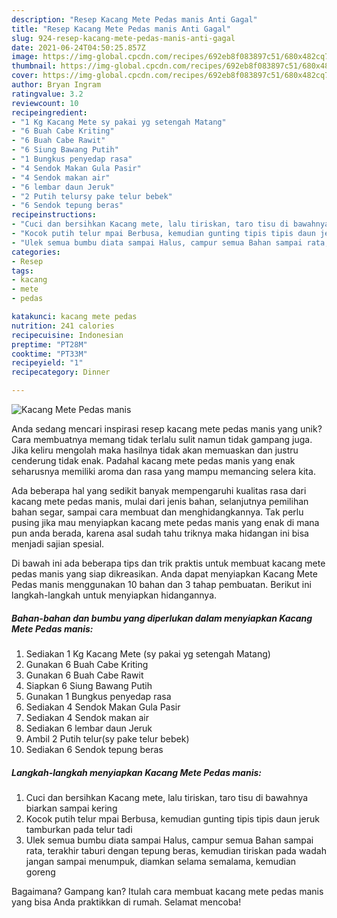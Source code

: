 ```yaml
---
description: "Resep Kacang Mete Pedas manis Anti Gagal"
title: "Resep Kacang Mete Pedas manis Anti Gagal"
slug: 924-resep-kacang-mete-pedas-manis-anti-gagal
date: 2021-06-24T04:50:25.857Z
image: https://img-global.cpcdn.com/recipes/692eb8f083897c51/680x482cq70/kacang-mete-pedas-manis-foto-resep-utama.jpg
thumbnail: https://img-global.cpcdn.com/recipes/692eb8f083897c51/680x482cq70/kacang-mete-pedas-manis-foto-resep-utama.jpg
cover: https://img-global.cpcdn.com/recipes/692eb8f083897c51/680x482cq70/kacang-mete-pedas-manis-foto-resep-utama.jpg
author: Bryan Ingram
ratingvalue: 3.2
reviewcount: 10
recipeingredient:
- "1 Kg Kacang Mete sy pakai yg setengah Matang"
- "6 Buah Cabe Kriting"
- "6 Buah Cabe Rawit"
- "6 Siung Bawang Putih"
- "1 Bungkus penyedap rasa"
- "4 Sendok Makan Gula Pasir"
- "4 Sendok makan air"
- "6 lembar daun Jeruk"
- "2 Putih telursy pake telur bebek"
- "6 Sendok tepung beras"
recipeinstructions:
- "Cuci dan bersihkan Kacang mete, lalu tiriskan, taro tisu di bawahnya biarkan sampai kering"
- "Kocok putih telur mpai Berbusa, kemudian gunting tipis tipis daun jeruk tamburkan pada telur tadi"
- "Ulek semua bumbu diata sampai Halus, campur semua Bahan sampai rata, terakhir taburi dengan tepung beras, kemudian tiriskan pada wadah jangan sampai menumpuk, diamkan selama semalama, kemudian goreng"
categories:
- Resep
tags:
- kacang
- mete
- pedas

katakunci: kacang mete pedas 
nutrition: 241 calories
recipecuisine: Indonesian
preptime: "PT28M"
cooktime: "PT33M"
recipeyield: "1"
recipecategory: Dinner

---
```



![Kacang Mete Pedas manis](https://img-global.cpcdn.com/recipes/692eb8f083897c51/680x482cq70/kacang-mete-pedas-manis-foto-resep-utama.jpg)

Anda sedang mencari inspirasi resep kacang mete pedas manis yang unik? Cara membuatnya memang tidak terlalu sulit namun tidak gampang juga. Jika keliru mengolah maka hasilnya tidak akan memuaskan dan justru cenderung tidak enak. Padahal kacang mete pedas manis yang enak seharusnya memiliki aroma dan rasa yang mampu memancing selera kita.

Ada beberapa hal yang sedikit banyak mempengaruhi kualitas rasa dari kacang mete pedas manis, mulai dari jenis bahan, selanjutnya pemilihan bahan segar, sampai cara membuat dan menghidangkannya. Tak perlu pusing jika mau menyiapkan kacang mete pedas manis yang enak di mana pun anda berada, karena asal sudah tahu triknya maka hidangan ini bisa menjadi sajian spesial.




Di bawah ini ada beberapa tips dan trik praktis untuk membuat kacang mete pedas manis yang siap dikreasikan. Anda dapat menyiapkan Kacang Mete Pedas manis menggunakan 10 bahan dan 3 tahap pembuatan. Berikut ini langkah-langkah untuk menyiapkan hidangannya.

<!--inarticleads1-->

##### Bahan-bahan dan bumbu yang diperlukan dalam menyiapkan Kacang Mete Pedas manis:

1. Sediakan 1 Kg Kacang Mete (sy pakai yg setengah Matang)
1. Gunakan 6 Buah Cabe Kriting
1. Gunakan 6 Buah Cabe Rawit
1. Siapkan 6 Siung Bawang Putih
1. Gunakan 1 Bungkus penyedap rasa
1. Sediakan 4 Sendok Makan Gula Pasir
1. Sediakan 4 Sendok makan air
1. Sediakan 6 lembar daun Jeruk
1. Ambil 2 Putih telur(sy pake telur bebek)
1. Sediakan 6 Sendok tepung beras




<!--inarticleads2-->

##### Langkah-langkah menyiapkan Kacang Mete Pedas manis:

1. Cuci dan bersihkan Kacang mete, lalu tiriskan, taro tisu di bawahnya biarkan sampai kering
1. Kocok putih telur mpai Berbusa, kemudian gunting tipis tipis daun jeruk tamburkan pada telur tadi
1. Ulek semua bumbu diata sampai Halus, campur semua Bahan sampai rata, terakhir taburi dengan tepung beras, kemudian tiriskan pada wadah jangan sampai menumpuk, diamkan selama semalama, kemudian goreng




Bagaimana? Gampang kan? Itulah cara membuat kacang mete pedas manis yang bisa Anda praktikkan di rumah. Selamat mencoba!
